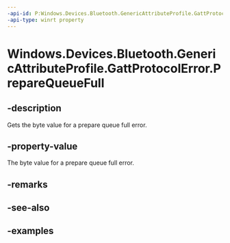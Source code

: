 ```yaml
---
-api-id: P:Windows.Devices.Bluetooth.GenericAttributeProfile.GattProtocolError.PrepareQueueFull
-api-type: winrt property
---
```


<!-- Property syntax.
public byte PrepareQueueFull { get; }
-->

# Windows.Devices.Bluetooth.GenericAttributeProfile.GattProtocolError.PrepareQueueFull

## -description
Gets the byte value for a prepare queue full error.

## -property-value
The byte value for a prepare queue full error.

## -remarks

## -see-also

## -examples

